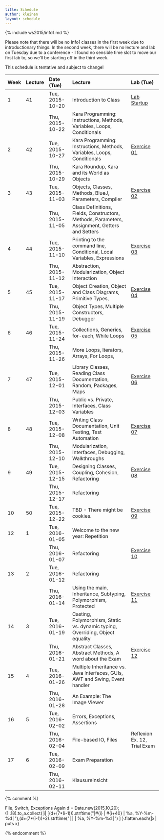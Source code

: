 ```yaml
---
title: Schedule
author: kleinen
layout: schedule
---
```


{% include ws2015/info1.md %}

Please note that there will be no Info1 classes in the first week due to introductionary things. In the second week, there will be no lecture and lab on Tuesday due to a conference - I found no sensible time slot to move our first lab to, so we'll be starting off in the third week.

This schedule is tentative and subject to change!


| Week | Lecture | Date (Tue)      | Lecture                                                                                       | Lab (Tue)                               |
|:-----|:--------|:----------------|:----------------------------------------------------------------------------------------------|:----------------------------------------|
| 1    | 41      | Tue, 2015-10-20 | Introduction to Class                                                                         | [Lab Startup](../labs/exercise-00.html) |
|      |         | Thu, 2015-10-22 | Kara Programming: Instructions, Methods, Variables, Loops, Conditionals                       |                                         |
| 2    | 42      | Tue, 2015-10-27 | Kara Programming: Instructions, Methods, Variables, Loops, Conditionals                       | [Exercise 01](../labs/exercise-01.html) |
|      |         | Thu, 2015-10-29 | Kara Roundup, Kara and its World as Objects                                                   |                                         |
| 3    | 43      | Tue, 2015-11-03 | Objects, Classes, Methods, BlueJ, Parameters,  Compiler                                       | [Exercise 02](../labs/exercise-02.html) |
|      |         | Thu, 2015-11-05 | Class Definitions, Fields, Constructors, Methods, Parameters, Assignment, Getters and Setters |                                         |
| 4    | 44      | Tue, 2015-11-10 | Printing to the command line, Conditional, Local Variables, Expressions                       | [Exercise 03](../labs/exercise-03.html) |
|      |         | Thu, 2015-11-12 | Abstraction, Modularization, Object Interaction                                               |                                         |
| 5    | 45      | Tue, 2015-11-17 | Object Creation, Object and Class Diagrams, Primitive Types,                                  | [Exercise 04](../labs/exercise-04.html) |
|      |         | Thu, 2015-11-19 | Object Types, Multiple Constructors, Debugger                                                 |                                         |
| 6    | 46      | Tue, 2015-11-24 | Collections, Generics, for-each, While Loops                                                  | [Exercise 05](../labs/exercise-05.html) |
|      |         | Thu, 2015-11-26 | More Loops, Iterators, Arrays, For Loops,                                                     |                                         |
| 7    | 47      | Tue, 2015-12-01 | Library Classes, Reading Class Documentation, Random, Packages, Maps                          | [Exercise 06](../labs/exercise-06.html) |
|      |         | Thu, 2015-12-03 | Public vs. Private, Interfaces, Class Variables                                               |                                         |
| 8    | 48      | Tue, 2015-12-08 | Writing Class Documentation, Unit Testing, Test Automation                                    | [Exercise 07](../labs/exercise-07.html) |
|      |         | Thu, 2015-12-10 | Modularization, Interfaces, Debugging, Walkthroughs                                           |                                         |
| 9    | 49      | Tue, 2015-12-15 | Designing Classes, Coupling, Cohesion, Refactoring                                            | [Exercise 08](../labs/exercise-08.html) |
|      |         | Thu, 2015-12-17 | Refactoring                                                                                   |                                         |
| 10   | 50      | Tue, 2015-12-22 | TBD - There might be cookies.                                                                 | [Exercise 09](../labs/exercise-09.html) |
| 12   | 1       | Tue, 2016-01-05 | Welcome to the new year: Repetition                                                           |                                         |
|      |         | Thu, 2016-01-07 | Refactoring                                                                                   | [Exercise 10](../labs/exercise-10.html) |
| 13   | 2       | Tue, 2016-01-12 | Refactoring                                                                                   |                                         |
|      |         | Thu, 2016-01-14 | Using the main, Inheritance, Subtyping, Polymorphism, Protected                               | [Exercise 11](../labs/exercise-11.html) |
| 14   | 3       | Tue, 2016-01-19 | Casting, Polymorphism, Static vs. dynamic typing, Overriding, Object equality                 |                                         |
|      |         | Thu, 2016-01-21 | Abstract Classes, Abstract Methods, A word about the Exam                                     | [Exercise 12](../labs/exercise-12.html) |
| 15   | 4       | Tue, 2016-01-26 | Multiple Inheritance vs. Java Interfaces,  GUIs, AWT and Swing, Event handler                 |                                         |
|      |         | Thu, 2016-01-28 | An Example: The Image Viewer                                                                  |                                         |
| 16   | 5       | Tue, 2016-02-02 | Errors, Exceptions, Assertions                                                                |                                         |
|      |         | Thu, 2016-02-04 | File-based IO, Files                                                                          | Reflexion Ex. 12, Trial Exam            |
| 17   | 6       | Tue, 2016-02-09 | Exam Preparation                                                                              |                                         |
|      |         | Thu, 2016-02-11 | Klausureinsicht                                                                               |                                         |



{% comment %}

File, Switch, Exceptions Again
d = Date.new(2015,10,20);(1..18).to_a.collect{|i| [(d+(7*(i-1))).strftime("|#{i} | #{i+40} | %a, %Y-%m-%d |"),(d+(7*(i-1))+2).strftime("|   |    | %a, %Y-%m-%d |") ] }.flatten.each{|x| puts x}

{% endcomment %}
